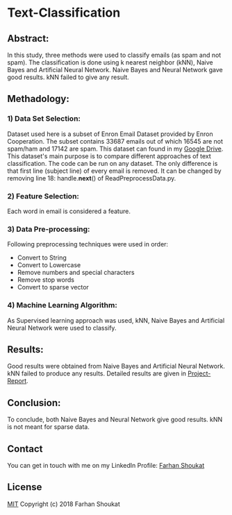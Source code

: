 # Text-Classification

## Abstract:
In this study, three methods were used to classify emails (as spam and not spam). The classification is done using k nearest neighbor (kNN), Naive Bayes and Artificial Neural Network. Naive Bayes and Neural Network gave good results. kNN failed to give any result.


## Methadology:

### 1) Data Set Selection:
Dataset used here is a subset of Enron Email Dataset provided by Enron Cooperation. The subset contains 33687 emails out of which 16545 are not spam/ham and 17142 are spam. This dataset can found in my [Google Drive](https://drive.google.com/open?id=18TVvrPHDs-8Ww7kPbZpJH-5Vuuol2H_X). This dataset's main purpose is to compare different approaches of text classification. The code can be run on any dataset. The only difference is that first line (subject line) of every email is removed. It can be changed by removing line 18: handle.__next__() of ReadPreprocessData.py.

### 2) Feature Selection:
Each word in email is considered a feature.

### 3) Data Pre-processing:
Following preprocessing techniques were used in order:
* Convert to String
* Convert to Lowercase
* Remove numbers and special characters
* Remove stop words
* Convert to sparse vector

### 4) Machine Learning Algorithm:
As Supervised learning approach was used, kNN, Naive Bayes and Artificial Neural Network were used to classify.

## Results:
Good results were obtained from Naive Bayes and Artificial Neural Network. kNN failed to produce any results. Detailed results are given in [Project-Report](../master/Project-Report.docx).


## Conclusion:
To conclude, both Naive Bayes and Neural Network give good results. kNN is not meant for sparse data.


## Contact
You can get in touch with me on my LinkedIn Profile: [Farhan Shoukat](https://www.linkedin.com/in/farhan-shoukat-782542167/)


## License
[MIT](../master/LICENSE)
Copyright (c) 2018 Farhan Shoukat
